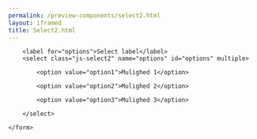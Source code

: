 ```yaml
--- 
permalink: /preview-components/select2.html
layout: iframed 
title: Select2.html
---
```

<div class="container" style="min-height: 200px;">
    <form class="form mb-6">

        <label for="options">Select label</label>
        <select class="js-select2" name="options" id="options" multiple>

            <option value="option1">Mulighed 1</option>

            <option value="option2">Mulighed 2</option>

            <option value="option3">Mulighed 3</option>

        </select>

    </form>
</div>